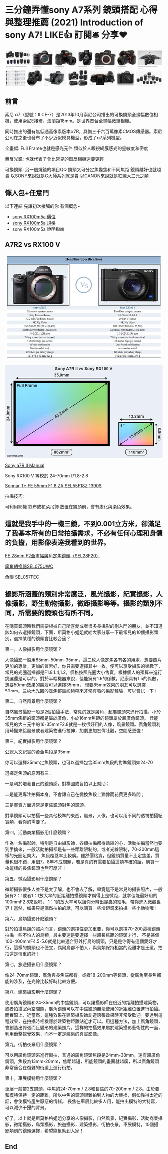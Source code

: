 # 三分鐘弄懂sony A7系列 鏡頭搭配 心得與整理推薦 (2021) Introduction of sony A7! LIKE👍 訂閱🛎 分享❤️

![f1](https://github.com/HCH1/blog/blob/master/fig/sonya71.JPG)

## 前言
索尼 α7（型號：ILCE-7）是2013年10月索尼公司推出的可換鏡頭全畫幅數位相機，使用索尼E接環，法蘭距18mm。是世界首台全畫幅微單相機。

同時推出的還有無低通高像素版本α7R，具備三千六百萬像素CMOS傳感器。索尼公司在之後也發布了不少近似模具機型，形成了α7系列機型。

全畫幅: Full Frame也就是感光元件 類似於人眼視網膜感光的靈敏度和密度

無反光鏡: 也就代表了會比常見的單反相機還要更輕

可換鏡頭: 另一個燒錢的項目QQ  鏡頭又可分定焦變焦和不同焦距 鏡頭越好也就越貴 以SONY來說就是G大師系列就是貴 以CANON來說就是紅線大三元之類

## 懶人包+任意門
以下連結 先讓初次接觸的你 有個概念~
- [sony RX100m5a 價位](https://www.google.com.tw/search?source=hp&ei=JzIkXMrUB42y9QOcxZ6YAg&q=sony+A7m2+價位)
- [sony RX100m5a 規格](https://www.google.com.tw/search?source=hp&ei=JzIkXMrUB42y9QOcxZ6YAg&q=sony+A7m2+規格)
- [sony RX100m5a 說明指南](https://www.google.com.tw/search?source=hp&ei=JzIkXMrUB42y9QOcxZ6YAg&q=sony+A7m2+說明指南)





## A7R2 vs RX100 V
![f1](https://github.com/HCH1/blog/blob/master/fig/sonya71a.JPG)

![f1](https://github.com/HCH1/blog/blob/master/fig/sonya71b.jpg)

[Sony a7R II Manual](https://www.alphashooters.com/wp-content/docs/sony-a7rii-manual.pdf)

Sony RX100 V 等校於 24-70mm f/1.8-2.8

[Sonnar T* FE 55mm F1.8 ZA SEL55F18Z 1390$](https://www.sony.com.sg/electronics/camera-lenses/sel55f18z#local_banner_default)








拍攝技巧:

可利用網襪 絲布或花朵吊飾 放置在鏡頭前，會有虛化與染色效果。



## 這就是我手中的一機三鏡，不到0.001立方米，卻滿足了我基本所有的日常拍攝需求，不必有任何心理和身體的負擔，用影像表達我看到的世界。

[FE 28mm F2全畫幅廣角定焦鏡頭（SEL28F20）](https://www.sonystyle.com.cn/products/lenses/sel28f20/sel28f20.html)

[廣角轉換器SEL075UWC](https://www.sonystyle.com.cn/products/lenses/sel075uwc/sel075uwc.html)

魚眼 SEL057FEC

## 攝影所涵蓋的類別非常廣泛，風光攝影，紀實攝影，人像攝影，野生動物攝影，微距攝影等等。攝影的類別不同，所需要的鏡頭也有所不同。
在購買鏡頭時我們需要根據自己所喜愛或者很多長攝影的剛入門的朋友，並不知道該如何去選擇鏡頭，下面，斯莫格小姐姐就給大家分享一下最常見的10個攝影類別，選擇某種的鏡頭會比較合適？

第一，人像攝影用什麼鏡頭？

人像攝影一般用85mm-50mm-35mm，這三枚人像定焦各有各的用處，想要照片更加的專業，更加的質素好，你只需要選擇其中一枚，便可以享受攝影的樂趣了，
常見的光圈選擇都是F1.8,1.4,1.2，價格按照光圈大小售賣，根據個人的預算來進行挑選還是可以的。對於半幅機器來說，佳能擁有1.6的係數，尼康具有1.5的係數，想要50mm效果的朋友可以選擇35mm​​，
想要85mm效果的朋友可以選擇50mm。三枚大光圈的定焦都是能夠帶來非常有趣的攝影體驗，可以嘗試一下！



第二，自然風景用什麼鏡頭？

自然風景攝影一般是2個拍攝手法，常見的就是廣角，超廣鏡頭來進行拍攝，小於35mm焦距的鏡頭都是屬於廣角，小於16mm焦距的鏡頭屬於超廣角鏡頭。
佳能常見的大三元中的16-35mmF2.8就是一枚很好用的人像，風景鏡頭。廣角鏡頭利用畸變來給風景或者建築物進行拉伸，加劇更加宏偉壯觀，空間感更強！



第三，紀實攝影用什麼鏡頭？

公認人文紀實的黃金焦段是35mm

你可以選擇35mm​​定焦鏡頭，也可以選擇包含35mm焦段的對準鏡頭如24-70

選擇定焦頭的原因有三：

一是利於培養自己的鏡頭感，對構圖或盲拍以上幫助；

二是能更專注拍攝本身，不會讓自己在變換焦段上猶豫而花費更多時間；

三是畫質方面通常是定焦鏡頭對焦的鏡頭。

對準鏡頭可以拍攝一些其他校準的東西，風景，人像，也可以用不同的透視拍攝紀實類，看你的需要了。



第四，活動商業攝影用什麼鏡頭？

作為一名攝影師，特別是自由攝影師，各類拍攝都得熟練的心，活動拍攝當然也要到手擒來，一般活動拍攝都是有一些距離限制的，或者光線限制，70-200mm這樣的光圈足夠大，
焦段覆蓋率比較廣。雖然價格貴，但鏡頭質量不比定焦差，質量也很不錯，用個7。8年不成問題，若是真的有需要拍攝這類準確的話，購買一枚這樣的長焦鏡頭也無可厚非！



第五，微距攝影用什麼鏡頭？

微距攝影很多人並不是太了解，也不會去了解，畢竟這不是常見的攝影照片，一般擁有2：1或者1：1放大率的近距離拍攝鏡頭才稱得上是微距，就拿佳能最好用的100mmF2.8來說吧，
1：1的放大率可以讓你分辨出昆蟲的細毛，帶你進入微觀世界！當然，如果只是偶然拍拍的話，可以購買一些增距鏡來拍攝一些小動物哦！



第六，鳥類攝影什麼鏡頭？

對於拍攝鳥類的照片而言，鏡頭的選擇性更加重要，你可以選擇70-200這種鏡頭拍攝一些不怕人的鳥類，最主要還是要選擇一些超長焦距的鏡頭才行，
不是某個100-400mmF4.5-5.6就是比較適合野外打鳥的鏡頭，只是是你得有這個愛好才行，這樣的鏡頭也不便宜，偶爾鳥都不怕人，與鳥類保持相當的距離才是王道。拍拍還是慎重的好！



第七，旅遊攝影用什麼鏡頭？

像24-70mm鏡頭，廣角與長焦端都有。或者18-200mm等鏡頭，從廣角至長焦都能夠涉及，在光線比較好時比較方便。



第八，建築攝影用什麼鏡頭？

使用廣角鏡頭和24-35mm的中焦鏡頭，可以讓攝影師在很近的距離拍攝建築物，或者拍攝室內空間照，廣角鏡頭可以在中焦鏡頭無法使用的近距離位置進行拍攝。
而實際上，近當然，這種效果在建築攝影師創造誇張效果時非常受歡迎。要達到這種效果，在拍攝時相機應於建築物距離貼近才可以。用這種方法，加上廣角鏡頭，
會創造出誇張而且變形的建築照片。這祥的拍攝效果屬於建築攝影藝術性的一面，利用衝擊視覺效果，而不一定是建築的真實影像。



第九，街拍夜景用什麼鏡頭？

可以用廣角鏡頭來進行街拍，普通的廣角鏡頭焦段是24mm-38mm，還有超廣角鏡頭，焦段為13mm-20mm，焦距越短，所能鏡頭的畫面就越廣，所以廣角鏡頭非常適合在復雜的街道上進行街拍。



第十，車展模特用什麼鏡頭？

車展一般帶2支鏡頭，中焦的24-70mm / 2.8和長焦的70-200mm / 2.8。由於要和模特保持一定的距離，所以中焦的鏡頭很難拍到人物的大替換，假如靠得太近的話，會使模特產生厭惡的情緒。
長焦在車展比較多人用，能拍出模特的大特寫，可以減少干擾的背景。

好了，以上就是斯莫格格姐姐分享的人像攝影，自然風景，紀實攝影，活動商業攝影，微距攝影，鳥類攝影，旅遊攝影，建築攝影，街拍夜景，車展模特，10個攝影類別的鏡頭選擇，希望能幫助到大家！



## End

